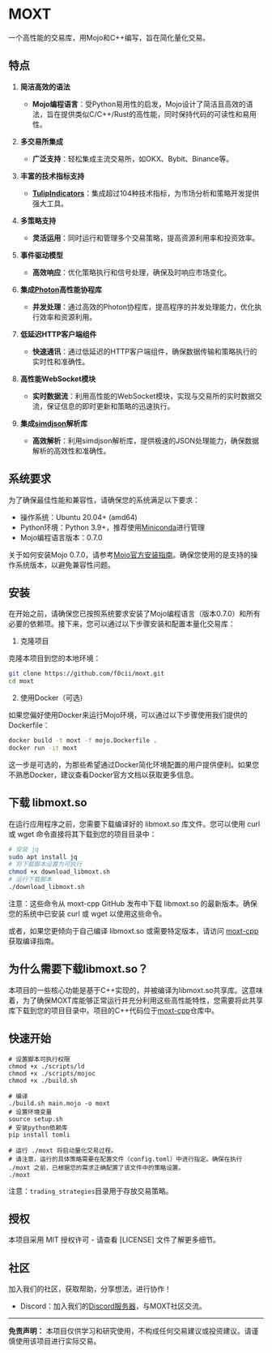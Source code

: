# MOXT

一个高性能的交易库，用Mojo和C++编写，旨在简化量化交易。

## 特点

1. **简洁高效的语法**
   - **Mojo编程语言**：受Python易用性的启发，Mojo设计了简洁且高效的语法，旨在提供类似C/C++/Rust的高性能，同时保持代码的可读性和易用性。
   
2. **多交易所集成**
   - **广泛支持**：轻松集成主流交易所，如OKX、Bybit、Binance等。
   
3. **丰富的技术指标支持**
   - **[TulipIndicators](https://tulipindicators.org/)**：集成超过104种技术指标，为市场分析和策略开发提供强大工具。
   
4. **多策略支持**
   - **灵活运用**：同时运行和管理多个交易策略，提高资源利用率和投资效率。
   
5. **事件驱动模型**
   - **高效响应**：优化策略执行和信号处理，确保及时响应市场变化。
   
6. **集成[Photon](https://github.com/alibaba/PhotonLibOS)高性能协程库**
   - **并发处理**：通过高效的Photon协程库，提高程序的并发处理能力，优化执行效率和资源利用。
   
7. **低延迟HTTP客户端组件**
   - **快速通讯**：通过低延迟的HTTP客户端组件，确保数据传输和策略执行的实时性和准确性。
   
8. **高性能WebSocket模块**
   - **实时数据流**：利用高性能的WebSocket模块，实现与交易所的实时数据交流，保证信息的即时更新和策略的迅速执行。
   
9. **集成[simdjson](https://github.com/simdjson/simdjson)解析库**
   - **高效解析**：利用simdjson解析库，提供极速的JSON处理能力，确保数据解析的高效性和准确性。

## 系统要求

为了确保最佳性能和兼容性，请确保您的系统满足以下要求：

- 操作系统：Ubuntu 20.04+ (amd64)
- Python环境：Python 3.9+，推荐使用[Miniconda](https://docs.anaconda.com/free/miniconda/index.html)进行管理
- Mojo编程语言版本：0.7.0

关于如何安装Mojo 0.7.0，请参考[Mojo官方安装指南](https://docs.modular.com/mojo/manual/get-started/)。确保您使用的是支持的操作系统版本，以避免兼容性问题。

## 安装

在开始之前，请确保您已按照系统要求安装了Mojo编程语言（版本0.7.0）和所有必要的依赖项。接下来，您可以通过以下步骤安装和配置本量化交易库：

1. 克隆项目

克隆本项目到您的本地环境：

```bash
git clone https://github.com/f0cii/moxt.git
cd moxt
```

2. 使用Docker（可选）

如果您偏好使用Docker来运行Mojo环境，可以通过以下步骤使用我们提供的Dockerfile：

```bash
docker build -t moxt -f mojo.Dockerfile .
docker run -it moxt
```

这一步是可选的，为那些希望通过Docker简化环境配置的用户提供便利。如果您不熟悉Docker，建议查看Docker官方文档以获取更多信息。

## 下载 libmoxt.so

在运行应用程序之前，您需要下载编译好的 libmoxt.so 库文件。您可以使用 curl 或 wget 命令直接将其下载到您的项目目录中：

```bash
# 安装 jq
sudo apt install jq
# 将下载脚本设置为可执行
chmod +x download_libmoxt.sh
# 运行下载脚本
./download_libmoxt.sh
```

注意：这些命令从 moxt-cpp GitHub 发布中下载 libmoxt.so 的最新版本。确保您的系统中已安装 curl 或 wget 以使用这些命令。

或者，如果您更倾向于自己编译 libmoxt.so 或需要特定版本，请访问 [moxt-cpp](https://github.com/f0cii/moxt-cpp) 获取编译指南。

## 为什么需要下载libmoxt.so？

本项目的一些核心功能是基于C++实现的，并被编译为libmoxt.so共享库。这意味着，为了确保MOXT库能够正常运行并充分利用这些高性能特性，您需要将此共享库下载到您的项目目录中。项目的C++代码位于[moxt-cpp](https://github.com/f0cii/moxt-cpp)仓库中。

## 快速开始

```mojo
# 设置脚本可执行权限
chmod +x ./scripts/ld
chmod +x ./scripts/mojoc
chmod +x ./build.sh

# 编译
./build.sh main.mojo -o moxt
# 设置环境变量
source setup.sh
# 安装python依赖库
pip install tomli

# 运行 ./moxt 将启动量化交易过程。
# 请注意，运行的具体策略需要在配置文件（config.toml）中进行指定。确保在执行 ./moxt 之前，已根据您的需求正确配置了该文件中的策略设置。
./moxt
```

注意：`trading_strategies`目录用于存放交易策略。

## 授权

本项目采用 MIT 授权许可 - 请查看 [LICENSE] 文件了解更多细节。

## 社区

加入我们的社区，获取帮助，分享想法，进行协作！

* Discord：加入我们的[Discord服务器](https://discord.gg/XE8KJhq8)，与MOXT社区交流。

---

**免责声明：** 本项目仅供学习和研究使用，不构成任何交易建议或投资建议。请谨慎使用该项目进行实际交易。
